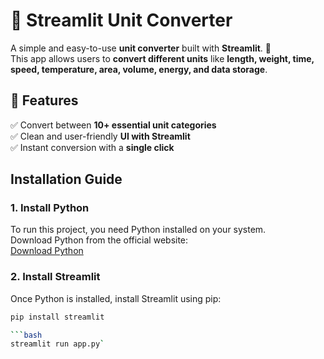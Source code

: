 # 🌟 Streamlit Unit Converter

A simple and easy-to-use **unit converter** built with **Streamlit**. 🚀  
This app allows users to **convert different units** like **length, weight, time, speed, temperature, area, volume, energy, and data storage**.

## 📌 Features
✅ Convert between **10+ essential unit categories**  
✅ Clean and user-friendly **UI with Streamlit**  
✅ Instant conversion with a **single click**    

## Installation Guide

### 1. Install Python
To run this project, you need Python installed on your system.  
Download Python from the official website:  
[Download Python](https://www.python.org/downloads/)

### 2. Install Streamlit
Once Python is installed, install Streamlit using pip:

```bash
pip install streamlit

```bash
streamlit run app.py`  
